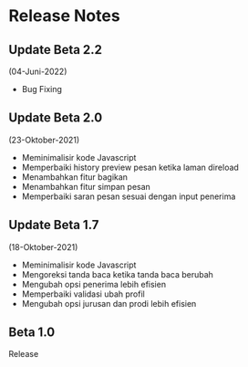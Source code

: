 # Release Notes

## Update Beta 2.2
(04-Juni-2022)
- Bug Fixing

## Update Beta 2.0
(23-Oktober-2021)
- Meminimalisir kode Javascript
- Memperbaiki history preview pesan ketika laman direload
- Menambahkan fitur bagikan
- Menambahkan fitur simpan pesan
- Memperbaiki saran pesan sesuai dengan input penerima

## Update Beta 1.7
(18-Oktober-2021)
- Meminimalisir kode Javascript
- Mengoreksi tanda baca ketika tanda baca berubah
- Mengubah opsi penerima lebih efisien
- Memperbaiki validasi ubah profil
- Mengubah opsi jurusan dan prodi lebih efisien

## Beta 1.0
Release
